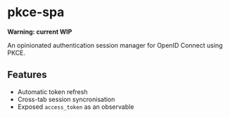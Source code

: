 # pkce-spa

**Warning: current WIP**

An opinionated authentication session manager for OpenID Connect using PKCE.

## Features

- Automatic token refresh
- Cross-tab session syncronisation
- Exposed `access_token` as an observable
